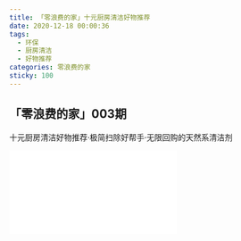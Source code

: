 ```yaml
---
title: 「零浪费的家」十元厨房清洁好物推荐
date: 2020-12-18 00:00:36
tags:
  - 环保
  - 厨房清洁
  - 好物推荐
categories: 零浪费的家
sticky: 100
---
```


## 「零浪费的家」003期

十元厨房清洁好物推荐·极简扫除好帮手·无限回购的天然系清洁剂

<iframe src="//player.bilibili.com/player.html?aid=670706933&bvid=BV1Fa4y1p7BG&cid=268059611&page=1" scrolling="no" border="0" frameborder="no" framespacing="0" allowfullscreen="true"> </iframe>
